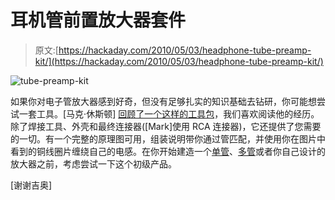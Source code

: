 # 耳机管前置放大器套件

> 原文:[https://hackaday.com/2010/05/03/headphone-tube-preamp-kit/](https://hackaday.com/2010/05/03/headphone-tube-preamp-kit/)

![](../Images/395da9626a13a860a691df4b2e4f6442.png "tube-preamp-kit")

如果你对电子管放大器感到好奇，但没有足够扎实的知识基础去钻研，你可能想尝试一套工具。[马克·休斯顿] [回顾了一个这样的工具包](http://diyaudioprojects.com/Tubes/6418-Tube-Phono-Preamp-Kit/)，我们喜欢阅读他的经历。除了焊接工具、外壳和最终连接器([Mark]使用 RCA 连接器)，它还提供了您需要的一切。有一个完整的原理图可用，组装说明带你通过管匹配，并使用你在图片中看到的铜线圈片缠绕自己的电感。在你开始建造一个[单管](http://hackaday.com/2010/04/13/tiny-tube-amp-for-headphones/)、[多管](http://hackaday.com/2009/10/23/poddwatt-tube-amp-with-mp3-in-mind/)或者你自己设计的放大器之前，考虑尝试一下这个初级产品。

[谢谢吉奥]